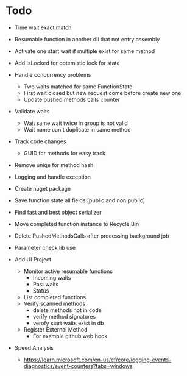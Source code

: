 ﻿# Todo
* Time wait exact match
* Resumable function in another  dll that not entry assembly
* Activate one start wait if multiple exist for same method
* Add IsLocked for optemistic lock for state
* Handle concurrency problems
	* Two waits matched for same FunctionState
	* First wait closed but new request come before create new one
	* Update pushed methods calls counter
* Validate waits
	* Wait same wait twice in group is not valid
	* Wait name can't duplicate in same method

* Track code changes
	* GUID for methods for easy track 

* Remove uniqe for method hash

* Logging and handle exception

* Create nuget package


* Save function state all fields [public and non public]
* Find fast and best object serializer
* Move completed function instance to Recycle Bin
* Delete PushedMethodsCalls after processing background job
* Parameter check lib use
* Add UI Project
	* Monitor active resumable functions
		* Incoming waits
		* Past waits
		* Status
	* List completed functions
	* Verify scanned methods 
		* delete methods not in code
		* verify method signatures
		* verofy start waits exist in db
	* Register External Method
		* For example github web hook


* Speed Analysis	
	* https://learn.microsoft.com/en-us/ef/core/logging-events-diagnostics/event-counters?tabs=windows
